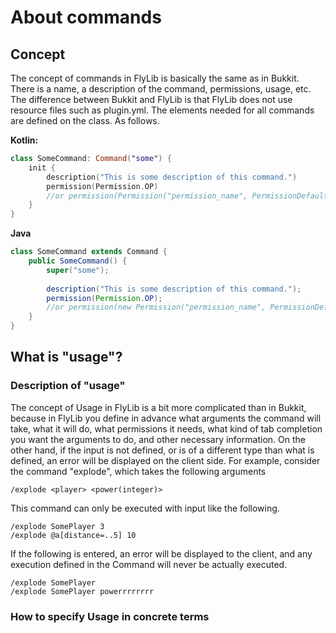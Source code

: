 # About commands

## Concept

The concept of commands in FlyLib is basically the same as in Bukkit.
There is a name, a description of the command, permissions, usage, etc.
The difference between Bukkit and FlyLib is that FlyLib does not use resource files such as plugin.yml. The elements needed for all commands are defined on the class. As follows.

**Kotlin:**
```kotlin
class SomeCommand: Command("some") {
    init {
        description("This is some description of this command.")
        permission(Permission.OP)
        //or permission(Permission("permission_name", PermissionDefault.TRUE))
    }
}
```

**Java**
```java
class SomeCommand extends Command {
    public SomeCommand() {
        super("some");
        
        description("This is some description of this command.");
        permission(Permission.OP);
        //or permission(new Permission("permission_name", PermissionDefault.TRUE));
    }
}
```

## What is "usage"?
### Description of "usage"

The concept of Usage in FlyLib is a bit more complicated than in Bukkit, because in FlyLib you define in advance what arguments the command will take, what it will do, what permissions it needs, what kind of tab completion you want the arguments to do, and other necessary information.
On the other hand, if the input is not defined, or is of a different type than what is defined, an error will be displayed on the client side.
For example, consider the command "explode", which takes the following arguments

```
/explode <player> <power(integer)>
```

This command can only be executed with input like the following.

```
/explode SomePlayer 3
/explode @a[distance=..5] 10
```

If the following is entered, an error will be displayed to the client, and any execution defined in the Command will never be actually executed.
```
/explode SomePlayer
/explode SomePlayer powerrrrrrrr
```

### How to specify Usage in concrete terms
